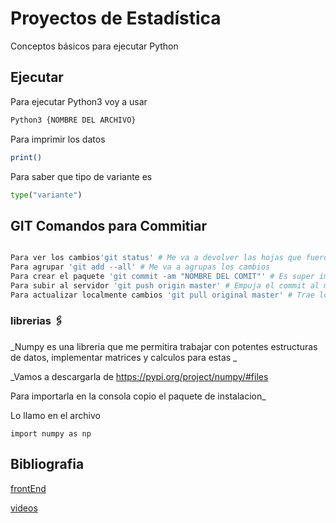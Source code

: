# Proyectos de Estadística

Conceptos básicos para ejecutar Python

## Ejecutar

Para ejecutar Python3 voy a usar
```bash
Python3 {NOMBRE DEL ARCHIVO}
```
Para imprimir los datos 
```bash
print()
```
Para saber que tipo de variante es 
```python
type("variante")
```

## GIT Comandos para Commitiar 

```python

Para ver los cambios'git status' # Me va a devolver las hojas que fueron cambiadas
Para agrupar 'git add --all' # Me va a agrupas los cambios 
Para crear el paquete 'git commit -am "NOMBRE DEL COMIT"' # Es super importante que el nombre sea lo mas explicativo posible porque es lo que vamos a usar en el buscador
Para subir al servidor 'git push origin master' # Empuja el commit al master  que es la rama principal
Para actualizar localmente cambios 'git pull original master' # Trae los cambios que hicieron otros al servidor local

```
### librerias 🖇️

_Numpy es una libreria que me permitira trabajar con potentes estructuras de datos, implementar matrices y calculos para estas _

_Vamos a descargarla de https://pypi.org/project/numpy/#files

Para importarla en la consola copio el paquete de instalacion_

Lo llamo en el archivo 

```
import numpy as np
```


## Bibliografia
[frontEnd](https://www.makeareadme.com)

[videos](https://youtube)
